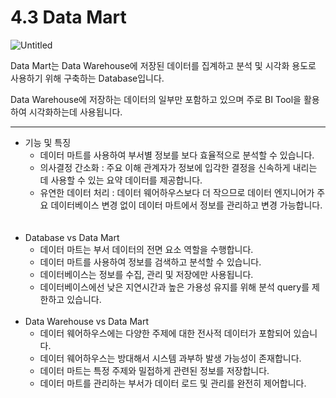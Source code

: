 # 4.3 Data Mart

![Untitled](./images/1.2_data_mart.png)
    
Data Mart는 Data Warehouse에 저장된 데이터를 집계하고 분석 및 시각화 용도로 사용하기 위해 구축하는 Database입니다. 

Data Warehouse에 저장하는 데이터의 일부만 포함하고 있으며 주로 BI Tool을 활용하여 시각화하는데 사용됩니다.

--- 

<!-- <br><br> -->
- 기능 및 특징
    - 데이터 마트를 사용하여 부서별 정보를 보다 효율적으로 분석할 수 있습니다.
    - 의사결정 간소화 : 주요 이해 관계자가 정보에 입각한 결정을 신속하게 내리는 데 사용할 수 있는 요약 데이터를 제공합니다.
    - 유연한 데이터 처리 : 데이터 웨어하우스보다 더 작으므로 데이터 엔지니어가 주요 데이터베이스 변경 없이 데이터 마트에서 정보를 관리하고 변경 가능합니다.  
<br><br>
- Database vs Data Mart
    - 데이터 마트는 부서 데이터의 전면 요소 역할을 수행합니다.
    - 데이터 마트를 사용하여 정보를 검색하고 분석할 수 있습니다.
    - 데이터베이스는 정보를 수집, 관리 및 저장에만 사용됩니다.
    - 데이터베이스에선 낮은 지연시간과 높은 가용성 유지를 위해 분석 query를 제한하고 있습니다.
<br><br>
- Data Warehouse vs Data Mart
    - 데이터 웨어하우스에는 다양한 주제에 대한 전사적 데이터가 포함되어 있습니다.
    - 데이터 웨어하우스는 방대해서 시스템 과부하 발생 가능성이 존재합니다.
    - 데이터 마트는 특정 주제와 밀접하게 관련된 정보를 저장합니다.
    - 데이터 마트를 관리하는 부서가 데이터 로드 및 관리를 완전히 제어합니다.


<script src="https://utteranc.es/client.js"
        repo="ehddnr301/data-engineering-for-everybody"
        issue-term="pathname"
        label="comments"
        theme="preferred-color-scheme"
        crossorigin="anonymous"
        async>
</script>